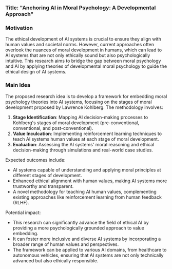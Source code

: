 ### Title: "Anchoring AI in Moral Psychology: A Developmental Approach"

### Motivation
The ethical development of AI systems is crucial to ensure they align with human values and societal norms. However, current approaches often overlook the nuances of moral development in humans, which can lead to AI systems that are not only ethically sound but also psychologically intuitive. This research aims to bridge the gap between moral psychology and AI by applying theories of developmental moral psychology to guide the ethical design of AI systems.

### Main Idea
The proposed research idea is to develop a framework for embedding moral psychology theories into AI systems, focusing on the stages of moral development proposed by Lawrence Kohlberg. The methodology involves:
1. **Stage Identification**: Mapping AI decision-making processes to Kohlberg's stages of moral development (pre-conventional, conventional, and post-conventional).
2. **Value Inculcation**: Implementing reinforcement learning techniques to teach AI systems human values at each stage of moral development.
3. **Evaluation**: Assessing the AI systems' moral reasoning and ethical decision-making through simulations and real-world case studies.

Expected outcomes include:
- AI systems capable of understanding and applying moral principles at different stages of development.
- Enhanced ethical alignment with human values, making AI systems more trustworthy and transparent.
- A novel methodology for teaching AI human values, complementing existing approaches like reinforcement learning from human feedback (RLHF).

Potential impact:
- This research can significantly advance the field of ethical AI by providing a more psychologically grounded approach to value embedding.
- It can foster more inclusive and diverse AI systems by incorporating a broader range of human values and perspectives.
- The framework can be applied to various AI domains, from healthcare to autonomous vehicles, ensuring that AI systems are not only technically advanced but also ethically responsible.